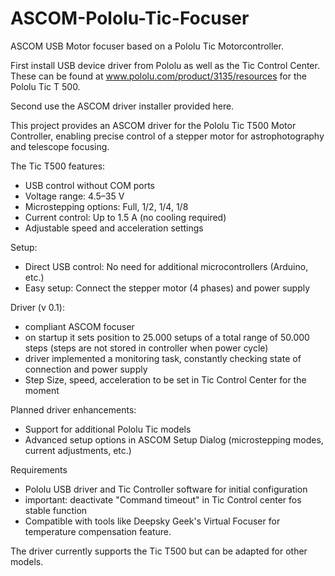 # ASCOM-Pololu-Tic-Focuser
ASCOM USB Motor focuser based on a Pololu Tic Motorcontroller. 

First install USB device driver from Pololu as well as the Tic Control Center.
These can be found at www.pololu.com/product/3135/resources for the Pololu Tic T 500.

Second use the ASCOM driver installer provided here.

This project provides an ASCOM driver for the Pololu Tic T500 Motor Controller, 
enabling precise control of a stepper motor for astrophotography and telescope focusing. 

The Tic T500 features:
- USB control without COM ports
- Voltage range: 4.5–35 V
- Microstepping options: Full, 1/2, 1/4, 1/8
- Current control: Up to 1.5 A (no cooling required)
- Adjustable speed and acceleration settings	

Setup: 
- Direct USB control: No need for additional microcontrollers (Arduino, etc.)
- Easy setup: Connect the stepper motor (4 phases) and power supply

Driver (v 0.1):
- compliant ASCOM focuser
- on startup it sets position to 25.000 setups of a total range of 50.000 steps (steps are not stored in controller when power cycle)
- driver implemented a monitoring task, constantly checking state of connection and power supply
- Step Size, speed, acceleration to be set in Tic Control Center for the moment

Planned driver enhancements:
- Support for additional Pololu Tic models
- Advanced setup options in ASCOM Setup Dialog (microstepping modes, current adjustments, etc.)

Requirements
- Pololu USB driver and Tic Controller software for initial configuration
- important: deactivate "Command timeout" in Tic Control center fos stable function
- Compatible with tools like Deepsky Geek's Virtual Focuser for temperature compensation feature.

The driver currently supports the Tic T500 but can be adapted for other models.

